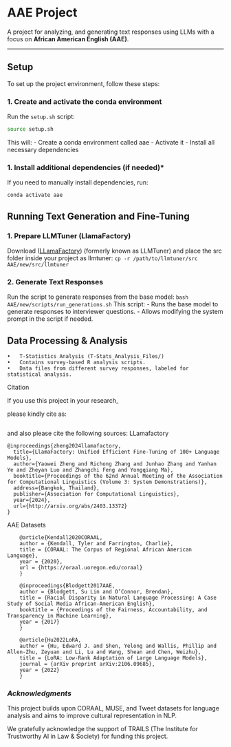 # **AAE Project**

A project for analyzing, and generating text responses using LLMs with a focus on **African American English (AAE)**.

---

## **Setup**
To set up the project environment, follow these steps:

### **1. Create and activate the conda environment**
Run the `setup.sh` script:
```bash
source setup.sh
```

This will:
	-	Create a conda environment called aae
	-	Activate it
	-	Install all necessary dependencies

### **1. Install additional dependencies (if needed)***
If you need to manually install dependencies, run:
```conda env create -f environment.yml
conda activate aae
```

## **Running Text Generation and Fine-Tuning**

### **1. Prepare LLMTuner (LlamaFactory)**

Download ([LLamaFactory](https://github.com/hiyouga/LLaMA-Factory)) (formerly known as LLMTuner) and place the src folder inside your project as llmtuner:
```cp -r /path/to/llmtuner/src AAE/new/src/llmtuner```


### **2. Generate Text Responses**

Run the script to generate responses from the base model:
```bash AAE/new/scripts/run_generations.sh```
This script:
	-	Runs the base model to generate responses to interviewer questions.
	-	Allows modifying the system prompt in the script if needed.


## **Data Processing & Analysis**
	•	T-Statistics Analysis (T-Stats_Analysis_Files/)
	•	Contains survey-based R analysis scripts.
	•	Data files from different survey responses, labeled for statistical analysis.


Citation

If you use this project in your research, 

please kindly cite as:
```
```

and also please cite the following sources:
LLamafactory
```
@inproceedings{zheng2024llamafactory,
  title={LlamaFactory: Unified Efficient Fine-Tuning of 100+ Language Models},
  author={Yaowei Zheng and Richong Zhang and Junhao Zhang and Yanhan Ye and Zheyan Luo and Zhangchi Feng and Yongqiang Ma},
  booktitle={Proceedings of the 62nd Annual Meeting of the Association for Computational Linguistics (Volume 3: System Demonstrations)},
  address={Bangkok, Thailand},
  publisher={Association for Computational Linguistics},
  year={2024},
  url={http://arxiv.org/abs/2403.13372}
}
```

AAE Datasets
```
	@article{Kendall2020CORAAL,
    author = {Kendall, Tyler and Farrington, Charlie},
    title = {CORAAL: The Corpus of Regional African American Language},
    year = {2020},
    url = {https://oraal.uoregon.edu/coraal}
    }

    @inproceedings{Blodgett2017AAE,
    author = {Blodgett, Su Lin and O’Connor, Brendan},
    title = {Racial Disparity in Natural Language Processing: A Case Study of Social Media African-American English},
    booktitle = {Proceedings of the Fairness, Accountability, and Transparency in Machine Learning},
    year = {2017}
    }

    @article{Hu2022LoRA,
    author = {Hu, Edward J. and Shen, Yelong and Wallis, Phillip and Allen-Zhu, Zeyuan and Li, Lu and Wang, Shean and Chen, Weizhu},
    title = {LoRA: Low-Rank Adaptation of Large Language Models},
    journal = {arXiv preprint arXiv:2106.09685},
    year = {2022}
    }
```
### ***Acknowledgments***

This project builds upon CORAAL, MUSE, and Tweet datasets for language analysis and aims to improve cultural representation in NLP.

We gratefully acknowledge the support of TRAILS (The Institute for Trustworthy AI in Law & Society) for funding this project.
